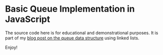 # Basic Queue Implementation in JavaScript

The source code here is for educational and demonstrational purposes. It is part of my [blog post on the queue data structure](https://www.thecodingdelight.com/queue-linked-list/) using linked lists.

Enjoy!
